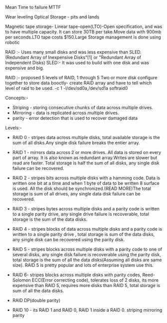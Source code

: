 Mean Time to failure MTTF

Wear leveling
Optical Storage - pits and lands

Magnetic tape storage- Linear tape-open(LTO)-Open specification, and was to have multiple capacity. It can store 30TB per take.Move data with 900mb per seconds.LTO tape costs $150.Large
Storage management is done using robotic 

RAID :- Uses many small disks and was less expensive than SLED.(Redundant Array of Inexpensive Disks"[1] or "Redundant Array of Independent Disks)
SLED:- It was used to build with one disk and was expensive and big.

RAID :- proposed 5 levels of RAID, 1 through 5
Two or more disk configure together to store data
booctly- create RAID array and have to tell which level of raid to be used.
         -c 1 -l/dev/sd0a,/dev/sd1a softraid0                          

Concepts:-
* Striping - storing consecutive chunks of data across multiple drives.
* Mirroring - data is replicated across multiple drives.
* parity - error detection that is used to recover damaged data

Levels:-
* RAID 0 - stripes data across multiple disks, total available storage is the sum of all disks.Any single disk failure breaks the entier array.
* RAID 1 - mirrors data across 2 or more drives. All data is stored on every part of array. It is also known as redundant array.Writes are slower but read are faster. Total storage is half the sum of all disks, any single disk failure can be recovered.
* RAID 2 - stripes bits across multiple disks with a hamming code. Data is written one bit at a time and when 1 byte of data to be written 8 surface is used. All the disk should be synchronized.(READ MORE)The total storage is sum of all drives, any single data disk failure can be recovered.
* RAID 3 - stripes bytes across multiple disks and a parity code is written to a single parity drive, any single drive failure is recoverable, total storage is the sum of the data disks.
* RAID 4 - stripes blocks of data across multiple disks and a parity code is written to a single parity drive , total storage is sum of the data disks, any single disk can be recovered using the parity disk.
* RAID 5 - stripes blocks across multiple disks with a parity code to one of several disks, any single disk failure is recoverable using the parity disk, total storage is the sum of all the data disks(Assuming all disks are same size). RAID 5 is pretty popular and lots of enterprise system use this.
* RAID 6- stripes blocks across multiple disks with parity codes, Reed-Solomon ECC(Error correcting code), tolerates loss of 2 disks, its more expensive than RAID 5, requires more disks than RAID 5, total storage is sum of all the data disks.

* RAID DP(double parity) 
* RAID 10 - its RAID 1 and RAID 0, RAID 1 inside a RAID 0. striping mirroring parity
